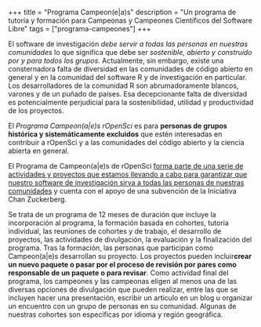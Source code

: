 \+++
title = "Programa Campeon(e|a)s"
description = "Un programa de tutoría y formación para Campeonas y Campeones Científicos del Software Libre"
 tags = ["programa-campeones"]
\+++

El software de investigación *debe servir a todas las personas en nuestras comunidades* lo que significa que debe ser *sostenible, abierto y construido por y para todos los grupos*.
Actualmente, sin embargo, existe una consternadora falta de diversidad en las comunidades de código abierto en general y en la comunidad del software R y de investigación en particular.
Los desarrolladores de la comunidad R son abrumadoramente blancos, varones y de un puñado de países.
Esa decepcionante falta de diversidad es potencialmente perjudicial para la sostenibilidad, utilidad y productividad de los proyectos.

El *Programa Campeon(a|e)s rOpenSci* es para **personas de grupos histórica y sistemáticamente excluidos** que estén interesadas en contribuir a rOpenSci y a las comunidades del código abierto y la ciencia abierta en general.

El Programa de Campeon(a|e)s de rOpenSci [forma parte de una serie de actividades y proyectos que estamos llevando a cabo para garantizar que nuestro software de investigación sirva a todas las personas de nuestras comunidades](/blog/2021/12/20/inclusive-leadership-program/) y cuenta con el apoyo de una subvención de la Iniciativa Chan Zuckerberg.

Se trata de un programa de 12 meses de duración que incluye la incorporación al programa, la formación basada en cohortes, tutoría individual, las reuniones de cohortes y de trabajo, el desarrollo de proyectos, las actividades de divulgación, la evaluación y la finalización del programa.
Tras la formación, las personas que participan como Campeon(a|e)s desarrollan su proyecto.
Los proyectos pueden incluir**crear un nuevo paquete o pasar por el proceso de revisión por pares como responsable de un paquete o para revisar**.
Como actividad final del programa, los campeones y las campeonas eligen al menos una de las diversas opciones de divulgación que pueden realizar, entre las que se incluyen hacer una presentación, escribir un articulo en un blog u organizar un encuentro con un grupo de personas en su comunidad.
Algunas de nuestras cohortes son específicas por idioma y región geográfica.


